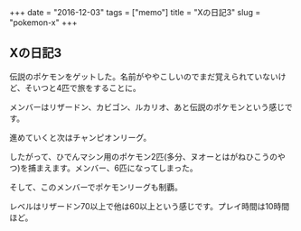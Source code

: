 +++
date = "2016-12-03"
tags =  ["memo"]
title = "Xの日記3"
slug = "pokemon-x"
+++

## Xの日記3

伝説のポケモンをゲットした。名前がややこしいのでまだ覚えられていないけど、そいつと4匹で旅をすることに。

メンバーはリザードン、カビゴン、ルカリオ、あと伝説のポケモンという感じです。

進めていくと次はチャンピオンリーグ。

したがって、ひでんマシン用のポケモン2匹(多分、ヌオーとはがねひこうのやつ)を捕まえます。メンバー、6匹になってしまった。

そして、このメンバーでポケモンリーグも制覇。

レベルはリザードン70以上で他は60以上という感じです。プレイ時間は10時間ほど。
		
